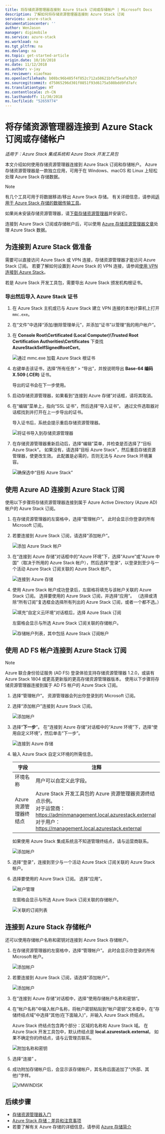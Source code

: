 ```yaml
---
title: 将存储资源管理器连接到 Azure Stack 订阅或存储帐户 | Microsoft Docs
description: 了解如何将存储资源管理器连接到 Azure Stack 订阅
services: azure-stack
documentationcenter: ''
author: WenJason
manager: digimobile
ms.service: azure-stack
ms.workload: na
ms.tgt_pltfrm: na
ms.devlang: na
ms.topic: get-started-article
origin.date: 10/10/2018
ms.date: 11/12/2018
ms.author: v-jay
ms.reviewer: xiaofmao
ms.openlocfilehash: b08bc96b485f4f852c712a58621bfef5eafa7b37
ms.sourcegitcommit: d75065296d301f0851f93d6175a508bdd9fd7afc
ms.translationtype: HT
ms.contentlocale: zh-CN
ms.lasthandoff: 11/30/2018
ms.locfileid: "52659774"
---
```

# <a name="connect-storage-explorer-to-an-azure-stack-subscription-or-a-storage-account"></a>将存储资源管理器连接到 Azure Stack 订阅或存储帐户

*适用于：Azure Stack 集成系统和 Azure Stack 开发工具包*

本文介绍如何使用存储资源管理器连接到 Azure Stack 订阅和存储帐户。 Azure 存储资源管理器是一款独立应用，可用于在 Windows、macOS 和 Linux 上轻松处理 Azure Stack 存储数据。

> [!NOTE]  
> 有几个工具可用于将数据移进/移出 Azure Stack 存储。 有关详细信息，请参阅[适用于 Azure Stack 存储的数据传输工具](azure-stack-storage-transfer.md)。

如果尚未安装存储资源管理器，请[下载存储资源管理器](http://www.storageexplorer.com/)并安装它。

连接到 Azure Stack 订阅或存储帐户后，可以使用 [Azure 存储资源管理器文章](../../vs-azure-tools-storage-manage-with-storage-explorer.md)处理 Azure Stack 数据。 

## <a name="prepare-for-connecting-to-azure-stack"></a>为连接到 Azure Stack 做准备

需要可以直接访问 Azure Stack 或 VPN 连接，存储资源管理器才能访问 Azure Stack 订阅。 若要了解如何设置到 Azure Stack 的 VPN 连接，请参阅[使用 VPN 连接到 Azure Stack](azure-stack-connect-azure-stack.md#connect-to-azure-stack-with-vpn)。

若是 Azure Stack 开发工具包，需要导出 Azure Stack 颁发机构根证书。

### <a name="export-and-then-import-the-azure-stack-certificate"></a>导出然后导入 Azure Stack 证书

1. 在 Azure Stack 主机或已与 Azure Stack 建立 VPN 连接的本地计算机上打开 `mmc.exe`。 

2. 在“文件”中选择“添加/删除管理单元”，并添加“证书”以管理“我的用户帐户”。

3. 在 **Console Root\Certificated (Local Computer)\Trusted Root Certification Authorities\Certificates** 下查找 **AzureStackSelfSignedRootCert**。

    ![通过 mmc.exe 加载 Azure Stack 根证书](./media/azure-stack-storage-connect-se/add-certificate-azure-stack.png)

4. 右键单击该证书，选择“所有任务” > “导出”，并按说明导出 **Base-64 编码 X.509 (.CER)** 证书。

    导出的证书会在下一步使用。

5. 启动存储资源管理器，如果看到“连接到 Azure 存储”对话框，请将其取消。

6. 在“编辑”菜单上，指向“SSL 证书”，然后选择“导入证书”。 通过文件选取器对话框找到并打开在上一步导出的证书。

    导入证书后，系统会提示重启存储资源管理器。

    ![将证书导入到存储资源管理器](./media/azure-stack-storage-connect-se/import-azure-stack-cert-storage-explorer.png)

7. 在存储资源管理器重新启动后，选择“编辑”菜单，并检查是否选择了“目标 Azure Stack”。 如果没有，请选择“目标 Azure Stack”，然后重启存储资源管理器，使更改生效。 此配置是必需的，否则无法与 Azure Stack 环境兼容。

    ![确保选中“目标 Azure Stack”](./media/azure-stack-storage-connect-se/target-azure-stack.png)

## <a name="connect-to-an-azure-stack-subscription-with-azure-ad"></a>使用 Azure AD 连接到 Azure Stack 订阅

使用以下步骤将存储资源管理器连接到属于 Azure Active Directory (Azure AD) 帐户的 Azure Stack 订阅。

1. 在存储资源管理器的左窗格中，选择“管理帐户”。 
    此时会显示你登录的所有 Microsoft 订阅。

2. 若要连接到 Azure Stack 订阅，请选择“添加帐户”。

    ![添加 Azure Stack 帐户](./media/azure-stack-storage-connect-se/add-azure-stack-account.png)

3. 在“连接到 Azure 存储”对话框中的“Azure 环境”下，选择“Azure”或“Azure 中国”（取决于所用的 Azure Stack 帐户），然后选择“登录”，以登录到至少与一个活动 Azure Stack 订阅关联的 Azure Stack 帐户。

    ![连接到 Azure 存储](./media/azure-stack-storage-connect-se/azure-stack-connect-to-storage.png)

4. 使用 Azure Stack 帐户成功登录后，左窗格将填充与该帐户关联的 Azure Stack 订阅。 选择要使用的 Azure Stack 订阅，并选择“应用”。 （选择或清除“所有订阅”复选框会选择所有列出的 Azure Stack 订阅，或者一个都不选。）

    ![填充“自定义云环境”对话框后，选择 Azure Stack 订阅](./media/azure-stack-storage-connect-se/select-accounts-azure-stack.png)

    左窗格会显示与所选 Azure Stack 订阅关联的存储帐户。

    ![存储帐户列表，其中包括 Azure Stack 订阅帐户](./media/azure-stack-storage-connect-se/azure-stack-storage-account-list.png)

## <a name="connect-to-an-azure-stack-subscription-with-ad-fs-account"></a>使用 AD FS 帐户连接到 Azure Stack 订阅

> [!Note]  
> Azure 联合身份验证服务 (AD FS) 登录体验支持存储资源管理器 1.2.0，或装有 Azure Stack 1804 或更高更新版的更高存储资源管理器版本。
使用以下步骤将存储资源管理器连接到属于 AD FS 帐户的 Azure Stack 订阅。

1. 选择“管理帐户”。 资源管理器会列出你登录到的 Microsoft 订阅。
2. 选择“添加帐户”连接到 Azure Stack 订阅。

    ![添加帐户](media/azure-stack-storage-connect-se/add-an-account.png)

3. 选择“**下一步**”。 在“连接到 Azure 存储”对话框中的“Azure 环境”下，选择“使用自定义环境”，然后单击“下一步”。

    ![连接到 Azure 存储](media/azure-stack-storage-connect-se/connect-to-azure-storage.png)

4. 输入 Azure Stack 自定义环境的所需信息。 

    | 字段 | 注释 |
    | ---   | ---   |
    | 环境名称 | 用户可以自定义此字段。 |
    | Azure 资源管理器终结点 | Azure Stack 开发工具包的 Azure 资源管理器资源终结点示例。<br>对于运营商： https://adminmanagement.local.azurestack.external <br> 对于用户： https://management.local.azurestack.external |

    如果使用 Azure Stack 集成系统且不知道管理终结点，请与运营商联系。

    ![添加帐户](./media/azure-stack-storage-connect-se/custom-environments.png)

5. 选择“登录”，连接到至少与一个活动 Azure Stack 订阅关联的 Azure Stack 帐户。



6. 选择要使用的 Azure Stack 订阅。 选择“应用”。

    ![帐户管理](./media/azure-stack-storage-connect-se/account-management.png)

    左窗格会显示与所选 Azure Stack 订阅关联的存储帐户。

    ![关联的订阅列表](./media/azure-stack-storage-connect-se/list-of-associated-subscriptions.png)

## <a name="connect-to-an-azure-stack-storage-account"></a>连接到 Azure Stack 存储帐户

还可以使用存储帐户名称和密钥对连接到 Azure Stack 存储帐户。

1. 在存储资源管理器的左窗格中，选择“管理帐户”。 此时会显示你登录的所有 Microsoft 帐户。

    ![添加帐户](./media/azure-stack-storage-connect-se/azure-stack-sub-add-an-account.png)

2. 若要连接到 Azure Stack 订阅，请选择“添加帐户”。

    ![添加帐户](./media/azure-stack-storage-connect-se/azure-stack-use-a-storage-and-key.png)

3. 在“连接到 Azure 存储”对话框中，选择“使用存储帐户名称和密钥”。

4. 在“帐户名称”中输入帐户名称，将帐户密钥粘贴到“帐户密钥”文本框中，在“存储终结点域”中选择“其他(在下面输入)”，并输入 Azure Stack 终结点。

    Azure Stack 终结点包含两个部分：区域的名称和 Azure Stack 域。 在 Azure Stack 开发工具包中，默认终结点是 **local.azurestack.external**。 如果不确定你的终结点，请与云管理员联系。

    ![附加名称和密钥](./media/azure-stack-storage-connect-se/azure-stack-attach-name-and-key.png)

5. 选择“连接” 。
6. 成功附加存储帐户后，会显示该存储帐户，其名称后面追加了“(外部、其他)”字样。

    ![VMWINDISK](./media/azure-stack-storage-connect-se/azure-stack-vmwindisk.png)

## <a name="next-steps"></a>后续步骤

* [存储资源管理器入门](../../vs-azure-tools-storage-manage-with-storage-explorer.md)
* [Azure Stack 存储：差异和注意事项](azure-stack-acs-differences.md)
* 若要了解有关 Azure 存储的详细信息，请参阅 [Azure 存储简介](../../storage/common/storage-introduction.md)

<!-- Update_Description: wording update -->